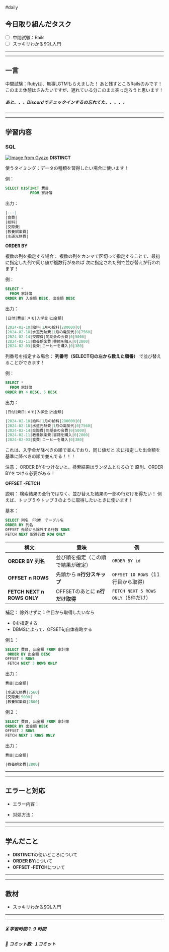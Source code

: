 #daily

## 今日取り組んだタスク

- [ ] 中間試験：Rails
- [ ] スッキリわかるSQL入門

---
---
## 一言

中間試験：Rubyは、無事LGTMもらえました！
あと残すところRailsのみです！このまま休憩はさみたいですが、遅れている分このまま突っ走ろうと思います！

##### あと、、、Discordでチェックインするの忘れてた、、、、、

---
---
## 学習内容

### SQL
[![Image from Gyazo](https://i.gyazo.com/f91106c7eeca04895070ff16f24e3ef4.png)](https://gyazo.com/f91106c7eeca04895070ff16f24e3ef4)
**DISTINCT**

使うタイミング：データの種類を習得したい場合に使います！

例：

```sql
SELECT DISTINCT 費目
           FROM 家計簿
```

出力：
```sql
|---|
|食費|
|給料|
|交際費|
|教養娯楽費|
|水道光熱費|
```


**ORDER BY**

複数の列を指定する場合：
複数の列をカンマで区切って指定することで、最初に指定した列で同じ値が複数行があれば
次に指定された列で並び替えが行われます！

例：
```sql
SELECT * 
  FROM 家計簿
ORDER BY 入金額 DESC, 出金額 DESC
```

出力：
```sql
|日付|費目|メモ|入学金|出金額|

|2024-02-10|給料|1月の給料|280000|0|
|2024-02-18|水道光熱費|1月の電気代|0|7560|
|2024-02-14|交際費|同期会の会費|0|5000|
|2024-02-11|教養娯楽費|書籍を購入|0|2800|
|2024-02-03|食費|コーヒーを購入|0|380|
```


列番号を指定する場合：
**列番号（SELECT句の左から数えた順番）** で並び替えることができます！

例：
```sql
SELECT * 
  FROM 家計簿
ORDER BY 4 DESC, 5 DESC
```

出力：
```sql
|日付|費目|メモ|入学金|出金額|

|2024-02-10|給料|1月の給料|280000|0|
|2024-02-18|水道光熱費|1月の電気代|0|7560|
|2024-02-14|交際費|同期会の会費|0|5000|
|2024-02-11|教養娯楽費|書籍を購入|0|2800|
|2024-02-03|食費|コーヒーを購入|0|380|
```

これは、入学金が降べきの順で並んでおり、同じ値だと
次に指定した出金額を基準に降べきの順で並んでる！！！

注意：
ORDER BYをつけないと、検索結果はランダムとなるので
原則、ORDER BYをつける必要がある！


**OFFSET -FETCH**

説明：
検索結果の全行ではなく、並び替えた結果の一部の行だけを得たい！
例えば、トップ５やトップ３のように取得したいときに使います！

基本：
```sql
SELECT 列名　FROM　テーブル名
ORDER BY 列名
OFFSET 先頭から除外する行数 ROWS
FETCH NEXT 取得行数 ROW ONLY
```

|構文|意味|例|
|---|---|---|
|**ORDER BY 列名**|並び順を指定（この順で結果が確定）|`ORDER BY id`|
|**OFFSET n ROWS**|先頭から **n行分スキップ**|`OFFSET 10 ROWS`（11行目から取得）|
|**FETCH NEXT n ROWS ONLY**|OFFSETのあとに **n行だけ取得**|`FETCH NEXT 5 ROWS ONLY`（5件だけ）|

補足：
除外せずに１件目から取得したいなら
- 0を指定する
- DBMSによって、OFSET句自体省略する


例１：
```sql
SELECT 費目, 出金額 FROM 家計簿
 ORDER BY 出金額 DESC
OFFSET 0 ROWS
 FETCH NEXT 3 ROWS ONLY
```

出力：
```sql
費目|出金額|

|水道光熱費|7560|
|交際費|5000|
|教養娯楽費|2800|
```


例２：
```sql
SELECT 費目, 出金額 FROM 家計簿
ORDER BY 出金額 DESC
OFFSET 2 ROWS
FETCH NEXT 1 ROWS ONLY
```

出力：
```sql
費目|出金額|

|教養娯楽費|2800|
```


---
---
## エラーと対応

- エラー内容：
    
- 対処方法：


---
---
## 学んだこと

- **DISTINCT**の使いどころについて
- **ORDER BY**について
- **OFFSET -FETCH**について


---
---
## 教材

- スッキリわかるSQL入門


---
---
##### ⏳ 学習時間:1.９ 時間  
##### 🌱 コミット数: １コミット
